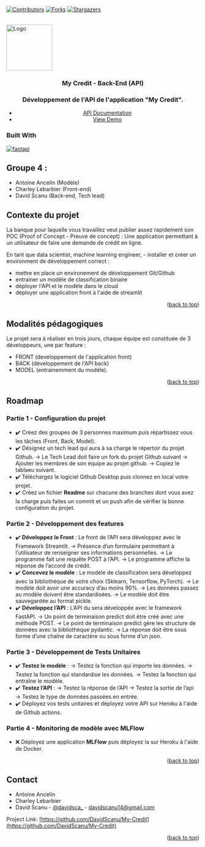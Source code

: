 <!-- Improved compatibility of back to top link: See: https://github.com/othneildrew/Best-README-Template/pull/73 -->
<a name="readme-top"></a>

<!-- PROJECT SHIELDS -->
<!--
*** I'm using markdown "reference style" links for readability.
*** Reference links are enclosed in brackets [ ] instead of parentheses ( ).
*** See the bottom of this document for the declaration of the reference variables
*** for contributors-url, forks-url, etc. This is an optional, concise syntax you may use.
*** https://www.markdownguide.org/basic-syntax/#reference-style-links
-->
[![Contributors][contributors-shield]][contributors-url]
[![Forks][forks-shield]][forks-url]
[![Stargazers][stars-shield]][stars-url]


<!-- PROJECT LOGO -->
<br />
<div>
  <a href="https://github.com/DavidScanu/My-Credit">
    <img src="https://avatars.githubusercontent.com/u/70485959?v=4" alt="Logo" width="120" height="120">
  </a>

<h3 align="center">My Credit - Back-End (API)</h3>

  <div align="center">
    <h3>Développement de l'API de l'application "My Credit".</h3>
    <ul>
        <li><a href="https://api-isen-g4-6efab73bbf58.herokuapp.com/docs">API Documentation</a></li>
        <li><a href="https://my-credit-isen-group-4.streamlit.app/">View Demo</a></li>
    </ul>
  </div>
</div>

<!-- Built With -->
### Built With

[![fastapi][fastapi-shield]][fastapi-url]


## Groupe 4 : 
- Antoine Ancelin (Modèle)
- Charley Lebarbier (Front-end)
- David Scanu (Back-end, Tech lead)

<!-- ABOUT THE PROJECT -->
## Contexte du projet

La banque pour laquelle vous travaillez veut publier assez rapidement son POC (Proof of Concept - Preuve de concept) : Une application permettant à un utilisateur de faire une demande de crédit en ligne.

En tant que data scientist, machine learning engineer, - installer et créer un environment de développement correct :

- mettre en place un environement de développement Git/Github
- entrainer un modèle de classification binaire
- déployer l'API et le modèle dans le cloud
- déployer une application front à l'aide de streamlit

<p align="right">(<a href="#readme-top">back to top</a>)</p>

## Modalités pédagogiques

Le projet sera à réaliser en trois jours, chaque équipe est constituée de 3 développeurs, une par feature :
- FRONT (developpement de l'application front)
- BACK (développement de l'API back)
- MODEL (entrainemment du modèle).

<p align="right">(<a href="#readme-top">back to top</a>)</p>

<!-- ROADMAP -->
## Roadmap

### Partie 1 - Configuration du projet

- ✔️ Créez des groupes de 3 personnes maximum puis répartissez vous les tâches (Front, Back, Model).
- ✔️ Désignez un tech lead qui aura à sa charge le répertoir du projet Github. → Le Tech Lead doit faire un fork du projet Github suivant → Ajouter les membres de son équipe au projet github. → Copiez le tablaeu suivant.
- ✔️ Téléchargez le logiciel Github Desktop puis clonnez en local votre projet.
- ✔️ Créez un fichier **Readme** sur chacune des branches dont vous avez la charge puis faites un commit et un push afin de vérifier la bonne configuration du projet.

### Partie 2 - Développement des features

- ✔️ **Développez le Front** : Le front de l’API sera développez avec le Framework Streamlit. → Présence d’un formulaire permettant à l’utilisateur de renseigner ses informations personnelles. → Le programme fait une requête POST à l’API. → Le programme affiche la réponse de l’accord de crédit.
- ✔️ **Concevez le modèle** : Le modèle de classification sera développez avec la bibliothèque de votre choix (Sklearn, Tensorflow, PyTorch). → Le modèle doit avoir une accuracy d’au moins 90%. → Les données passez au modèle doivent être standardisées. → Le modèle doit être sauvegardée au format pickle.
- ✔️ **Développez l’API** : L’API du sera développée avec le framework FastAPI. → Un point de terminaison predict doit être créé avec une méthode POST. → Le point de terminaison predict gère les structure de données avec la bibliothèque pydantic. → La réponse doit être sous forme d’une chaîne de caractère ou sous forme d’un json.

### Partie 3 - Développement de Tests Unitaires

- ✔️ **Testez le modèle** : → Testez la fonction qui importe les données. → Testez la fonction qui standardise les données. → Testez la fonction qui entraîne le modèle.
- ✔️ **Testez l’API** : → Testez la réponse de l’API → Testez la sortie de l’api → Testez le type de données passées en entrée.
- ✔️ Déployez vos tests unitaires et déployez votre API sur Heroku à l'aide de Github actions.
​
### Partie 4 - Monitoring de modèle avec MLFlow

- ❌ Déployez une application **MLFlow** puis déployez la sur Heroku à l'aide de Docker.

<p align="right">(<a href="#readme-top">back to top</a>)</p>

<!-- CONTACT -->
## Contact

- Antoine Ancelin
- Charley Lebarbier
- David Scanu - [@davidsca_](https://twitter.com/davidsca_) - davidscanu14@gmail.com

Project Link: [https://github.com/DavidScanu/My-Credit](https://github.com/DavidScanu/My-Credit)

<p align="right">(<a href="#readme-top">back to top</a>)</p>

<!-- MARKDOWN LINKS & IMAGES -->
<!-- https://www.markdownguide.org/basic-syntax/#reference-style-links -->

<!-- Contributors -->
[contributors-shield]: https://img.shields.io/github/contributors/DavidScanu/My-Credit
[contributors-url]: https://github.com/DavidScanu/My-Credit/graphs/contributors

<!-- Forks -->
[forks-shield]: https://img.shields.io/github/forks/DavidScanu/My-Credit
[forks-url]: https://img.shields.io/github/forks/DavidScanu/My-Credit

<!-- Stars -->
[stars-shield]: https://img.shields.io/github/stars/DavidScanu/My-Credit
[stars-url]: https://img.shields.io/github/stars/DavidScanu/My-Credit

<!-- Linkedin -->
[linkedin-shield]: https://img.shields.io/badge/-LinkedIn-black.svg?style=for-the-badge&logo=linkedin&colorB=555
[linkedin-url]: https://www.linkedin.com/in/davidscanu14/

[product-screenshot]: images/screenshot.png

<!-- Next -->
[Next.js]: https://img.shields.io/badge/next.js-000000?style=for-the-badge&logo=nextdotjs&logoColor=white
[Next-url]: https://nextjs.org/

<!-- React -->
[React.js]: https://img.shields.io/badge/React-20232A?style=for-the-badge&logo=react&logoColor=61DAFB
[React-url]: https://reactjs.org/

<!-- Vue -->
[Vue.js]: https://img.shields.io/badge/Vue.js-35495E?style=for-the-badge&logo=vuedotjs&logoColor=4FC08D
[Vue-url]: https://vuejs.org/

<!-- Angular -->
[Angular.io]: https://img.shields.io/badge/Angular-DD0031?style=for-the-badge&logo=angular&logoColor=white
[Angular-url]: https://angular.io/

<!-- Svelte -->
[Svelte.dev]: https://img.shields.io/badge/Svelte-4A4A55?style=for-the-badge&logo=svelte&logoColor=FF3E00
[Svelte-url]: https://svelte.dev/

<!-- Laravel -->
[Laravel.com]: https://img.shields.io/badge/Laravel-FF2D20?style=for-the-badge&logo=laravel&logoColor=white
[Laravel-url]: https://laravel.com

<!-- Bootstrap -->
[Bootstrap.com]: https://img.shields.io/badge/Bootstrap-563D7C?style=for-the-badge&logo=bootstrap&logoColor=white
[Bootstrap-url]: https://getbootstrap.com

<!-- JQuery -->
[JQuery.com]: https://img.shields.io/badge/jQuery-0769AD?style=for-the-badge&logo=jquery&logoColor=white
[JQuery-url]: https://jquery.com 

<!-- Fast API -->
[fastapi-shield]: https://img.shields.io/badge/FastAPI-009688?style=for-the-badge&logo=FastAPI&logoColor=white
[fastapi-url]: https://fastapi.tiangolo.com/fr/
